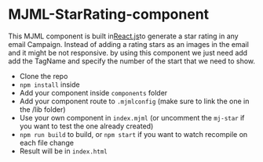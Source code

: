 # MJML-StarRating-component

This MJML component is built in[React.js](https://reactjs.org/)to generate a star rating in any email Campaign. Instead of adding a rating stars as an images in the email and it might be 
not responsive. by using this component we just need add add the TagName and specify the number of the start that we need to show.

* Clone the repo
* `npm install` inside
* Add your component inside `components` folder
* Add your component route to `.mjmlconfig` (make sure to link the one in the /lib folder)
* Use your own component in `index.mjml` (or uncomment the `mj-star` if you want to test the one already created)
* `npm run build` to build, or `npm start` if you want to watch recompile on each file change
* Result will be in `index.html`
